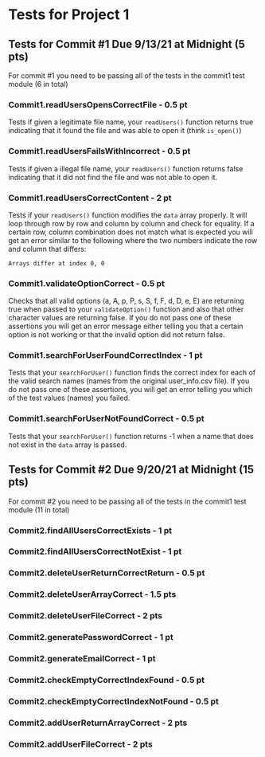 # Tests for Project 1

## Tests for Commit #1 Due 9/13/21 at Midnight (5 pts)
For commit #1 you need to be passing all of the tests in the commit1 test module (6 in total)

### Commit1.readUsersOpensCorrectFile - 0.5 pt
Tests if given a legitimate file name, your `readUsers()` function returns true indicating that it found the file and was able to open it (think `is_open()`)

### Commit1.readUsersFailsWithIncorrect - 0.5 pt
Tests if given a illegal file name, your `readUsers()` function returns false indicating that it did not find the file and was not able to open it.

### Commit1.readUsersCorrectContent - 2 pt
Tests if your `readUsers()` function modifies the `data` array properly. It will loop through row by row and column by column and check for equality. If a certain row, column combination does not match what is expected you will get an error similar to the following where the two numbers indicate the row and column that differs: 
```
Arrays differ at index 0, 0
```

### Commit1.validateOptionCorrect - 0.5 pt
Checks that all valid options (a, A, p, P, s, S, f, F, d, D, e, E) are returning true when passed to your `validateOption()` function and also that other character values are returning false. If you do not pass one of these assertions you will get an error message either telling you that a certain option is not working or that the invalid option did not return false. 

### Commit1.searchForUserFoundCorrectIndex - 1 pt
Tests that your `searchForUser()` function finds the correct index for each of the valid search names (names from the original user_info.csv file). If you do not pass one of these assertions, you will get an error telling you which of the test values (names) you failed. 

### Commit1.searchForUserNotFoundCorrect - 0.5 pt
Tests that your `searchForUser()` function returns -1 when a name that does not exist in the `data` array is passed. 

## Tests for Commit #2 Due 9/20/21 at Midnight (15 pts)
For commit #2 you need to be passing all of the tests in the commit1 test module (11 in total)

### Commit2.findAllUsersCorrectExists - 1 pt
### Commit2.findAllUsersCorrectNotExist - 1 pt
### Commit2.deleteUserReturnCorrectReturn - 0.5 pt
### Commit2.deleteUserArrayCorrect - 1.5 pts
### Commit2.deleteUserFileCorrect - 2 pts
### Commit2.generatePasswordCorrect - 1 pt
### Commit2.generateEmailCorrect - 1 pt
### Commit2.checkEmptyCorrectIndexFound - 0.5 pt
### Commit2.checkEmptyCorrectIndexNotFound - 0.5 pt
### Commit2.addUserReturnArrayCorrect - 2 pts
### Commit2.addUserFileCorrect - 2 pts
